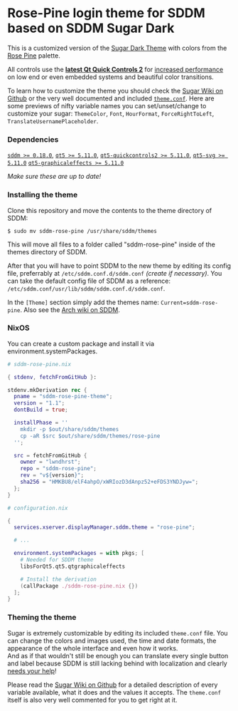 # Rose-Pine login theme for SDDM based on SDDM Sugar Dark

This is a customized version of the [Sugar Dark Theme](https://github.com/MarianArlt/sddm-sugar-dark) with colors from the [Rose Pine](https://rosepinetheme.com) palette.

All controls use the **[latest Qt Quick Controls 2](http://doc.qt.io/qt-5/qtquickcontrols2-index.html)** for [increased performance](https://blog.qt.io/blog/2015/03/31/qt-quick-controls-for-embedded/) on low end or even embedded systems and beautiful color transitions.

To learn how to customize the theme you should check the [Sugar Wiki on Github](https://github.com/MarianArlt/sddm-sugar-light/wiki/Before-you-begin) or the very well documented and included [`theme.conf`](theme.conf).
Here are some previews of nifty variable names you can set/unset/change to customize your sugar:
`ThemeColor`, `Font`, `HourFormat`, `ForceRightToLeft`, `TranslateUsernamePlaceholder`.

### Dependencies

[`sddm >= 0.18.0`](https://github.com/sddm/sddm), [`qt5 >= 5.11.0`](http://doc.qt.io/qt-5/index.html), [`qt5-quickcontrols2 >= 5.11.0`](http://doc.qt.io/qt-5/qtquickcontrols2-index.html), [`qt5-svg >= 5.11.0`](https://doc.qt.io/qt-5/qtsvg-index.html) [`qt5-graphicaleffects >= 5.11.0`](https://doc.qt.io/qt-5/qtgraphicaleffects-index.html)

*Make sure these are up to date!*

### Installing the theme

Clone this repository and move the contents to the theme directory of SDDM:

```
$ sudo mv sddm-rose-pine /usr/share/sddm/themes
```
This will move all files to a folder called "sddm-rose-pine" inside of the themes directory of SDDM.  

After that you will have to point SDDM to the new theme by editing its config file, preferrably at `/etc/sddm.conf.d/sddm.conf` *(create if necessary)*. You can take the default config file of SDDM as a reference: `/etc/sddm.conf/usr/lib/sddm/sddm.conf.d/sddm.conf`.  

In the `[Theme]` section simply add the themes name: `Current=sddm-rose-pine`. Also see the [Arch wiki on SDDM](https://wiki.archlinux.org/index.php/SDDM).

### NixOS

You can create a custom package and install it via environment.systemPackages.

```nix
# sddm-rose-pine.nix

{ stdenv, fetchFromGitHub }:

stdenv.mkDerivation rec {
  pname = "sddm-rose-pine-theme";
  version = "1.1";
  dontBuild = true;

  installPhase = ''
    mkdir -p $out/share/sddm/themes
    cp -aR $src $out/share/sddm/themes/rose-pine
  '';

  src = fetchFromGitHub {
    owner = "lwndhrst";
    repo = "sddm-rose-pine";
    rev = "v${version}";
    sha256 = "HMKBU8/elF4ahpO/xWRIozD3dAnpz52+eFDS3YNDJyw=";
  };
}
```

```nix
# configuration.nix

{
  services.xserver.displayManager.sddm.theme = "rose-pine";

  # ...

  environment.systemPackages = with pkgs; [
    # Needed for SDDM theme
    libsForQt5.qt5.qtgraphicaleffects

    # Install the derivation
    (callPackage ./sddm-rose-pine.nix {})
  ];
}
```

### Theming the theme

Sugar is extremely customizable by editing its included `theme.conf` file. You can change the colors and images used, the time and date formats, the appearance of the whole interface and even how it works.  
And as if that wouldn't still be enough you can translate every single button and label because SDDM is still lacking behind with localization and clearly [needs your help](https://github.com/sddm/sddm/wiki/Localization)!

Please read the [Sugar Wiki on Github](https://github.com/MarianArlt/sddm-sugar-light/wiki/Before-you-begin) for a detailed description of every variable available, what it does and the values it accepts. The `theme.conf` itself is also very well commented for you to get right at it.
